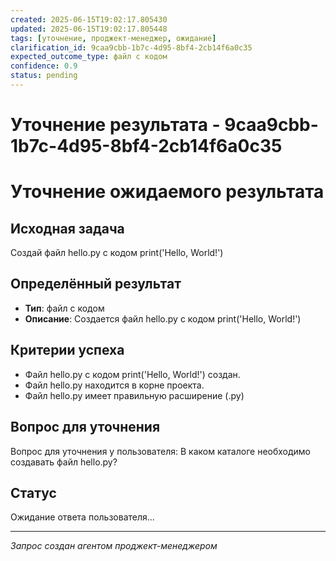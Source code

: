 ```yaml
---
created: 2025-06-15T19:02:17.805430
updated: 2025-06-15T19:02:17.805448
tags: [уточнение, проджект-менеджер, ожидание]
clarification_id: 9caa9cbb-1b7c-4d95-8bf4-2cb14f6a0c35
expected_outcome_type: файл с кодом
confidence: 0.9
status: pending
---
```


# Уточнение результата - 9caa9cbb-1b7c-4d95-8bf4-2cb14f6a0c35

# Уточнение ожидаемого результата

## Исходная задача
Создай файл hello.py с кодом print('Hello, World!')

## Определённый результат
- **Тип**: файл с кодом
- **Описание**: Создается файл hello.py с кодом print('Hello, World!')

## Критерии успеха
- Файл hello.py с кодом print('Hello, World!') создан.
- Файл hello.py находится в корне проекта.
- Файл hello.py имеет правильную расширение (.py)

## Вопрос для уточнения
Вопрос для уточнения у пользователя: В каком каталоге необходимо создавать файл hello.py?

## Статус
Ожидание ответа пользователя...

---
*Запрос создан агентом проджект-менеджером*
